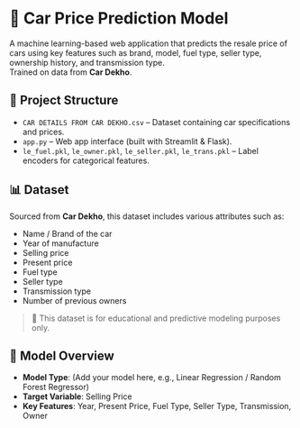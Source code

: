 # 🚗 Car Price Prediction Model

A machine learning-based web application that predicts the resale price of cars using key features such as brand, model, fuel type, seller type, ownership history, and transmission type.  
Trained on data from **Car Dekho**.

## 📁 Project Structure

- `CAR DETAILS FROM CAR DEKHO.csv` – Dataset containing car specifications and prices.
- `app.py` – Web app interface (built with Streamlit & Flask).
- `le_fuel.pkl`, `le_owner.pkl`, `le_seller.pkl`, `le_trans.pkl` – Label encoders for categorical features.

## 📊 Dataset

Sourced from **Car Dekho**, this dataset includes various attributes such as:

- Name / Brand of the car
- Year of manufacture
- Selling price
- Present price
- Fuel type
- Seller type
- Transmission type
- Number of previous owners

> 📌 This dataset is for educational and predictive modeling purposes only.

## 🧠 Model Overview

- **Model Type**: (Add your model here, e.g., Linear Regression / Random Forest Regressor)
- **Target Variable**: Selling Price
- **Key Features**: Year, Present Price, Fuel Type, Seller Type, Transmission, Owner

